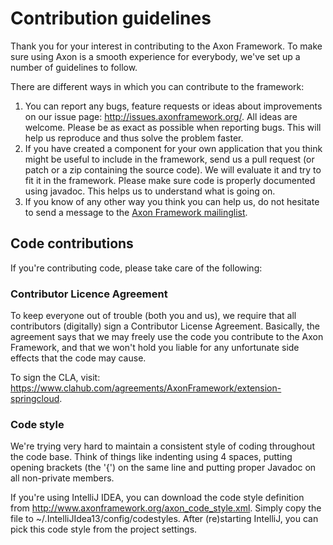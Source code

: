 # Contribution guidelines

Thank you for your interest in contributing to the Axon Framework. To make sure using Axon is a smooth experience for
everybody, we've set up a number of guidelines to follow.

There are different ways in which you can contribute to the framework:

  1. You can report any bugs, feature requests or ideas about improvements on our issue page: http://issues.axonframework.org/.
     All ideas are welcome. Please be as exact as possible when reporting bugs. This will help us reproduce and thus solve
     the problem faster.
  1. If you have created a component for your own application that you think might be useful to include in the
     framework, send us a pull request (or patch or a zip containing the source code). We will evaluate it and try to
     fit it in the framework. Please make sure code is properly documented using javadoc. This helps us to understand
     what is going on.
  1. If you know of any other way you think you can help us, do not hesitate to send a message to the
     [Axon Framework mailinglist](axonframework@googlegroups.com).

## Code contributions

If you're contributing code, please take care of the following:

### Contributor Licence Agreement

To keep everyone out of trouble (both you and us), we require that all contributors (digitally) sign a Contributor
License Agreement. Basically, the agreement says that we may freely use the code you contribute to the Axon Framework,
and that we won't hold you liable for any unfortunate side effects that the code may cause.

To sign the CLA, visit: https://www.clahub.com/agreements/AxonFramework/extension-springcloud.

### Code style

We're trying very hard to maintain a consistent style of coding throughout the code base. Think of things like
indenting using 4 spaces, putting opening brackets (the '{') on the same line and putting proper Javadoc on all
non-private members.

If you're using IntelliJ IDEA, you can download the code style definition from
http://www.axonframework.org/axon_code_style.xml. Simply copy the file to ~/.IntelliJIdea13/config/codestyles. After
(re)starting IntelliJ, you can pick this code style from the project settings.


